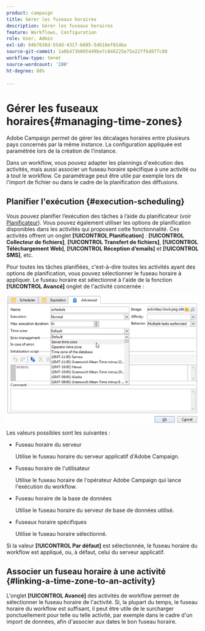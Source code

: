 ```yaml
---
product: campaign
title: Gérer les fuseaux horaires
description: Gérer les fuseaux horaires
feature: Workflows, Configuration
role: User, Admin
exl-id: 04b7638d-55dd-4317-b605-5d618ef014ba
source-git-commit: 1a0b473b005449be7c846225e75a227f6d877c88
workflow-type: tm+mt
source-wordcount: '280'
ht-degree: 88%

---
```


# Gérer les fuseaux horaires{#managing-time-zones}

Adobe Campaign permet de gérer les décalages horaires entre plusieurs pays concernés par la même instance. La configuration appliquée est paramétrée lors de la création de l’instance.

Dans un workflow, vous pouvez adapter les plannings d&#39;exécution des activités, mais aussi associer un fuseau horaire spécifique à une activité ou à tout le workflow. Ce paramétrage peut être utile par exemple lors de l&#39;import de fichier ou dans le cadre de la planification des diffusions.

## Planifier l&#39;exécution {#execution-scheduling}

Vous pouvez planifier l’exécution des tâches à l’aide du planificateur (voir [Planificateur](scheduler.md)). Vous pouvez également utiliser les options de planification disponibles dans les activités qui proposent cette fonctionnalité. Ces activités offrent un onglet **[!UICONTROL Planification]** : **[!UICONTROL Collecteur de fichiers]**, **[!UICONTROL Transfert de fichiers]**, **[!UICONTROL Téléchargement Web]**, **[!UICONTROL Réception d’emails]** et **[!UICONTROL SMS]**, etc.

Pour toutes les tâches planifiées, c&#39;est-à-dire toutes les activités ayant des options de planification, vous pouvez sélectionner le fuseau horaire à appliquer. Le fuseau horaire est sélectionné à l&#39;aide de la fonction **[!UICONTROL Avancé]** onglet de l&#39;activité concernée :

![](assets/wf-timezone-in-a-box.png)

Les valeurs possibles sont les suivantes :

* Fuseau horaire du serveur

  Utilise le fuseau horaire du serveur applicatif d&#39;Adobe Campaign.

* Fuseau horaire de l&#39;utilisateur

  Utilise le fuseau horaire de l&#39;opérateur Adobe Campaign qui lance l&#39;exécution du workflow.

* Fuseau horaire de la base de données

  Utilise le fuseau horaire du serveur de base de données utilisé.

* Fuseaux horaire spécifiques

  Utilise le fuseau horaire sélectionné.

Si la valeur **[!UICONTROL Par défaut]** est sélectionnée, le fuseau horaire du workflow est appliqué, ou, à défaut, celui du serveur applicatif.

## Associer un fuseau horaire à une activité {#linking-a-time-zone-to-an-activity}

L&#39;onglet **[!UICONTROL Avancé]** des activités de workflow permet de sélectionner le fuseau horaire de l&#39;activité. Si, la plupart du temps, le fuseau horaire du workflow est suffisant, il peut être utile de le surcharger ponctuellement pour telle ou telle activité, par exemple dans le cadre d&#39;un import de données, afin d&#39;associer aux dates le bon fuseau horaire.
